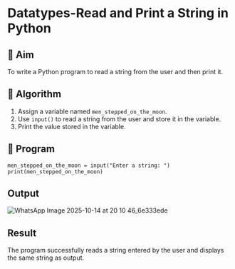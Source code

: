 # Datatypes-Read and Print a String in Python

## 🎯 Aim
To write a Python program to read a string from the user and then print it.

## 🧠 Algorithm
1. Assign a variable named `men_stepped_on_the_moon`.
2. Use `input()` to read a string from the user and store it in the variable.
3. Print the value stored in the variable.

## 🧾 Program
```
men_stepped_on_the_moon = input("Enter a string: ")
print(men_stepped_on_the_moon)
```
## Output
![WhatsApp Image 2025-10-14 at 20 10 46_6e333ede](https://github.com/user-attachments/assets/9982be17-1cea-4f6d-8b5a-3e9b8b97007a)

## Result
The program successfully reads a string entered by the user and displays the same string as output.
